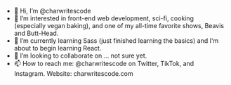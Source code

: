 - 👋 Hi, I’m @charwritescode
- 👀 I’m interested in front-end web development, sci-fi, cooking (especially vegan baking), and one of my all-time favorite shows, Beavis and Butt-Head.
- 🌱 I’m currently learning Sass (just finished learning the basics) and I'm about to begin learning React.
- 💞️ I’m looking to collaborate on ... not sure yet.
- 📫 How to reach me: @charwritescode on Twitter, TikTok, and Instagram. Website: charwritescode.com

<!---
charwritescode/charwritescode is a ✨ special ✨ repository because its `README.md` (this file) appears on your GitHub profile.
You can click the Preview link to take a look at your changes.
--->
